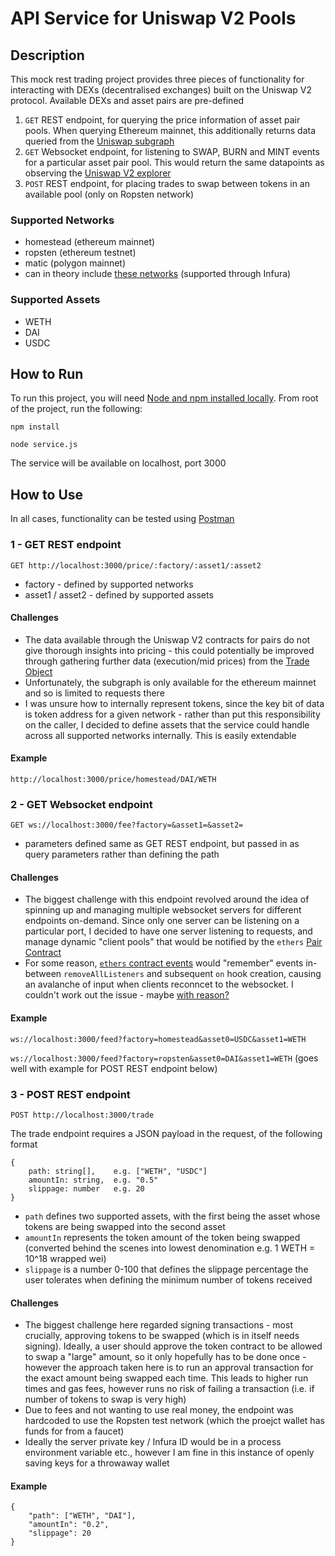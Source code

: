 # API Service for Uniswap V2 Pools

## Description

This mock rest trading project provides three pieces of functionality for interacting with DEXs (decentralised exchanges) built on the Uniswap V2 protocol. Available DEXs and asset pairs are pre-defined

1) ``GET`` REST endpoint, for querying the price information of asset pair pools. When querying Ethereum mainnet, this additionally returns data queried from the [Uniswap subgraph](https://thegraph.com/hosted-service/subgraph/uniswap/uniswap-v2)
2) ``GET`` Websocket endpoint, for listening to SWAP, BURN and MINT events for a particular asset pair pool. This would return the same datapoints as observing the [Uniswap V2 explorer](https://v2.info.uniswap.org/pairs)
3) ``POST`` REST endpoint, for placing trades to swap between tokens in an available pool (only on Ropsten network)

### Supported Networks

- homestead (ethereum mainnet)
- ropsten (ethereum testnet)
- matic (polygon mainnet)
- can in theory include [these networks](https://docs.ethers.io/v5/api/providers/api-providers/#InfuraProvider) (supported through Infura)

### Supported Assets

- WETH
- DAI
- USDC

## How to Run

To run this project, you will need [Node and npm installed locally](https://docs.npmjs.com/downloading-and-installing-node-js-and-npm). From root of the project, run the following:

``npm install``

``node service.js``

The service will be available on localhost, port 3000

## How to Use

In all cases, functionality can be tested using [Postman](https://www.postman.com/)

### 1 - GET REST endpoint

``GET http://localhost:3000/price/:factory/:asset1/:asset2``

- factory - defined by supported networks
- asset1 / asset2 - defined by supported assets

#### Challenges

- The data available through the Uniswap V2 contracts for pairs do not give thorough insights into pricing - this could potentially be improved through gathering further data (execution/mid prices) from the [Trade Object](https://docs.uniswap.org/sdk/2.0.0/reference/trade)
- Unfortunately, the subgraph is only available for the ethereum mainnet and so is limited to requests there
- I was unsure how to internally represent tokens, since the key bit of data is token address for a given network - rather than put this responsibility on the caller, I decided to define assets that the service could handle across all supported networks internally. This is easily extendable

#### Example

``http://localhost:3000/price/homestead/DAI/WETH``

### 2 - GET Websocket endpoint

``GET ws://localhost:3000/fee?factory=&asset1=&asset2=``

- parameters defined same as GET REST endpoint, but passed in as query parameters rather than defining the path

#### Challenges

- The biggest challenge with this endpoint revolved around the idea of spinning up and managing multiple websocket servers for different endpoints on-demand. Since only one server can be listening on a particular port, I decided to have one server listening to requests, and manage dynamic "client pools" that would be notified by the ``ethers`` [Pair Contract](https://docs.uniswap.org/protocol/V2/reference/smart-contracts/pair)
- For some reason, [``ethers`` contract events](https://docs.ethers.io/v5/api/contract/contract/#Contract--events) would "remember" events in-between ``removeAllListeners`` and subsequent ``on`` hook creation, causing an avalanche of input when clients reconncet to the websocket. I couldn't work out the issue - maybe [with reason?](https://github.com/ethers-io/ethers.js/issues/391)

#### Example

``ws://localhost:3000/feed?factory=homestead&asset0=USDC&asset1=WETH``

``ws://localhost:3000/feed?factory=ropsten&asset0=DAI&asset1=WETH`` (goes well with example for POST REST endpoint below)

### 3 - POST REST endpoint

``POST http://localhost:3000/trade``

The trade endpoint requires a JSON payload in the request, of the following format

```
{
    path: string[],    e.g. ["WETH", "USDC"]
    amountIn: string,  e.g. "0.5"
    slippage: number   e.g. 20
}
```

- ``path`` defines two supported assets, with the first being the asset whose tokens are being swapped into the second asset
- ``amountIn`` represents the token amount of the token being swapped (converted behind the scenes into lowest denomination e.g. 1 WETH = 10^18 wrapped wei)
- ``slippage`` is a number 0-100 that defines the slippage percentage the user tolerates when defining the minimum number of tokens received

#### Challenges

- The biggest challenge here regarded signing transactions - most crucially, approving tokens to be swapped (which is in itself needs signing). Ideally, a user should approve the token contract to be allowed to swap a "large" amount, so it only hopefully has to be done once - however the approach taken here is to run an approval transaction for the exact amount being swapped each time. This leads to higher run times and gas fees, however runs no risk of failing a transaction (i.e. if number of tokens to swap is very high)
- Due to fees and not wanting to use real money, the endpoint was hardcoded to use the Ropsten test network (which the proejct wallet has funds for from a faucet)
- Ideally the server private key / Infura ID would be in a process environment variable etc., however I am fine in this instance of openly saving keys for a throwaway wallet

#### Example

```
{
    "path": ["WETH", "DAI"],
    "amountIn": "0.2",
    "slippage": 20
}
```



